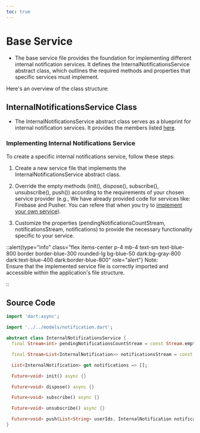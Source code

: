 ```yaml
---
toc: true
---
```


# Base Service


- The base service file provides the foundation for implementing different internal notification services. It defines the InternalNotificationsService abstract class, which outlines the required methods and properties that specific services must implement.

Here's an overview of the class structure:

## InternalNotificationsService Class

- The InternalNotificationsService abstract class serves as a blueprint for internal notification services. It provides the members listed [here](../1.notification.md#internalnotifications-class).

### Implementing Internal Notifications Service

To create a specific internal notifications service, follow these steps:

1. Create a new service file that implements the InternalNotificationsService abstract class.

2. Override the empty methods (init(), dispose(), subscribe(), unsubscribe(), push()) according to the requirements of your chosen service provider (e.g., We have already provided code for services like: Firebase and Pusher. You can refere that when you try to [implement your own service](../1.notification.md#creating-a-new-service-for-your-project)).

3. Customize the properties (pendingNotificationsCountStream, notificationsStream, notifications) to provide the necessary functionality specific to your service.


::alert{type="info" class="flex items-center p-4 mb-4 text-sm text-blue-800 border border-blue-300 rounded-lg bg-blue-50 dark:bg-gray-800 dark:text-blue-400 dark:border-blue-800" role="alert"}
Note:   
Ensure that the implemented service file is correctly imported and accessible within the application's file structure.

::

## Source Code

```dart
import 'dart:async';

import '../../models/notification.dart';

abstract class InternalNotificationsService {
  final Stream<int> pendingNotificationsCountStream = const Stream.empty();

  final Stream<List<InternalNotification>> notificationsStream = const Stream.empty();

  List<InternalNotification> get notifications => [];

  Future<void> init() async {}

  Future<void> dispose() async {}

  Future<void> subscribe() async {}

  Future<void> unsubscribe() async {}

  Future<void> push(List<String> userIds, InternalNotification notification) async {}
}
```
